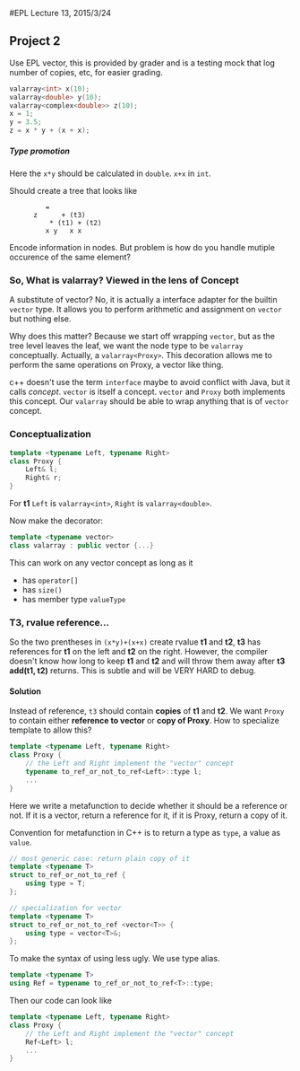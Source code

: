 #EPL Lecture 13, 2015/3/24

## Project 2
Use EPL vector, this is provided by grader and is a testing mock that log number of copies, etc, for easier grading.

```cpp
valarray<int> x(10);
valarray<double> y(10);
valarray<complex<double>> z(10);
x = 1;
y = 3.5;
z = x * y + (x + x);
```

##### Type promotion

Here the `x*y` should be calculated in `double`. `x+x` in `int`.

Should create a tree that looks like

             =
          z      + (t3)
              * (t1) + (t2)
             x y   x x

Encode information in nodes. But problem is how do you handle mutiple occurence of the same element?

### So, What is valarray? Viewed in the lens of Concept

A substitute of vector? No, it is actually a interface adapter for the builtin `vector` type. It allows you to perform arithmetic and assignment on `vector` but nothing else.

Why does this matter? Because we start off wrapping `vector`, but as the tree level leaves the leaf, we want the node type to be `valarray` conceptually. Actually, a `valarray<Proxy>`.  This decoration allows me to perform the same operations on Proxy, a vector like thing.

c\++ doesn't use the term `interface` maybe to avoid conflict with Java, but it calls *concept*. `vector` is itself a concept. `vector` and `Proxy` both implements this concept. Our `valarray` should be able to wrap anything that is of `vector` concept.


### Conceptualization

```cpp
template <typename Left, typename Right>
class Proxy {
	Left& l;
    Right& r;
}
```

For **t1** `Left` is `valarray<int>`, `Right` is `valarray<double>`.

Now make the decorator:

```cpp
template <typename vector>
class valarray : public vector {...}
```

This can work on any vector concept as long as it

- has `operator[]`
- has `size()`
- has member type `valueType`

### T3, rvalue reference...

So the two prentheses in `(x*y)+(x+x)` create rvalue **t1** and **t2**, **t3** has references for **t1** on the left and **t2** on the right. However, the compiler doesn't know how long to keep **t1** and **t2** and will throw them away after **t3 add(t1, t2)** returns. This is subtle and will be VERY HARD to debug.

#### Solution

Instead of reference, `t3` should contain **copies** of **t1** and **t2**. We want `Proxy` to contain either **reference to vector** or **copy of Proxy**. How to specialize template to allow this?

```cpp
template <typename Left, typename Right>
class Proxy {
	// the Left and Right implement the "vector" concept
    typename to_ref_or_not_to_ref<Left>::type l;
	...
}
```

Here we write a metafunction to decide whether it should be a reference or not. If it is a vector, return a reference for it, if it is Proxy, return a copy of it.

Convention for metafunction in C\++ is to return a type as `type`, a value as `value`.

```cpp
// most generic case: return plain copy of it
template <typename T>
struct to_ref_or_not_to_ref {
	using type = T;
};

// specialization for vector
template <typename T>
struct to_ref_or_not_to_ref <vector<T>> {
	using type = vector<T>&;
};
```

To make the syntax of using less ugly. We use type alias.

```cpp
template <typename T>
using Ref = typename to_ref_or_not_to_ref<T>::type;
```

Then our code can look like

```cpp
template <typename Left, typename Right>
class Proxy {
	// the Left and Right implement the "vector" concept
    Ref<Left> l;
	...
}
```